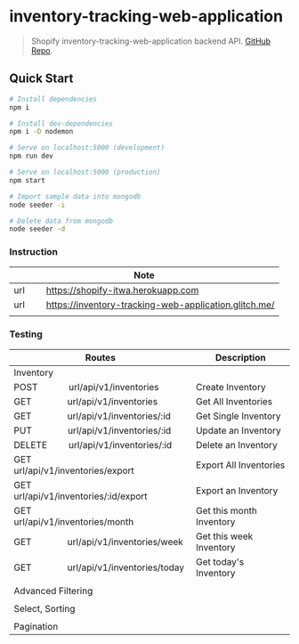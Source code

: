 # inventory-tracking-web-application

> Shopify inventory-tracking-web-application backend API. [GitHub Repo](https://github.com/oyedotunsodiq045/inventory-tracking-web-application).

## Quick Start

```bash
# Install dependencies
npm i

# Install dev-dependencies
npm i -D nodemon

# Serve on localhost:5000 (development)
npm run dev

# Serve on localhost:5000 (production)
npm start

# Import sample data into mongodb
node seeder -i

# Delete data from mongodb
node seeder -d
```

### Instruction

| Note                                                                                                    |
| ------------------------------------------------------------------------------------------------------- |
| url &nbsp; &nbsp; &nbsp; &nbsp; https://shopify-itwa.herokuapp.com                                      |
| url &nbsp; &nbsp; &nbsp; &nbsp; https://inventory-tracking-web-application.glitch.me/                   |
|                                                                                                         |
### Testing

| Routes                                                                                           | Description                  |
| ------------------------------------------------------------------------------------------------ | ---------------------------- |
| Inventory                                                                                        |                              |
| POST &nbsp; &nbsp; &nbsp; &nbsp; &nbsp; &nbsp; url/api/v1/inventories                            | Create Inventory             |
| GET &nbsp; &nbsp; &nbsp; &nbsp; &nbsp; &nbsp; &nbsp; url/api/v1/inventories                      | Get All Inventories          |
| GET &nbsp; &nbsp; &nbsp; &nbsp; &nbsp; &nbsp; &nbsp; url/api/v1/inventories/:id                  | Get Single Inventory         |
| PUT &nbsp; &nbsp; &nbsp; &nbsp; &nbsp; &nbsp; &nbsp; url/api/v1/inventories/:id                  | Update an Inventory          |
| DELETE &nbsp; &nbsp; &nbsp; &nbsp; url/api/v1/inventories/:id                                    | Delete an Inventory          |
| GET &nbsp; &nbsp; &nbsp; &nbsp; &nbsp; &nbsp; &nbsp; url/api/v1/inventories/export               | Export All Inventories       |
| GET &nbsp; &nbsp; &nbsp; &nbsp; &nbsp; &nbsp; &nbsp; url/api/v1/inventories/:id/export           | Export an Inventory          |
| GET &nbsp; &nbsp; &nbsp; &nbsp; &nbsp; &nbsp; &nbsp; url/api/v1/inventories/month                | Get this month Inventory     |
| GET &nbsp; &nbsp; &nbsp; &nbsp; &nbsp; &nbsp; &nbsp; url/api/v1/inventories/week                 | Get this week Inventory      |
| GET &nbsp; &nbsp; &nbsp; &nbsp; &nbsp; &nbsp; &nbsp; url/api/v1/inventories/today                | Get today's Inventory         |
|                                                                                                  |                              |
| Advanced Filtering                                                                               |                              |
|                                                                                                  |                              |
| Select, Sorting                                                                                  |                              |
|                                                                                                  |                              |
| Pagination                                                                                       |                              |
